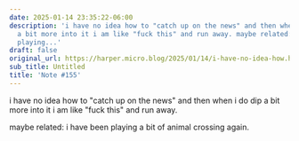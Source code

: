 ```yaml
---
date: 2025-01-14 23:35:22-06:00
description: 'i have no idea how to "catch up on the news" and then when i do dip
  a bit more into it i am like "fuck this" and run away. maybe related: i have been
  playing...'
draft: false
original_url: https://harper.micro.blog/2025/01/14/i-have-no-idea-how.html
sub_title: Untitled
title: 'Note #155'
---
```


i have no idea how to "catch up on the news" and then when i do dip a bit more into it i am like "fuck this" and run away.

maybe related: i have been playing a bit of animal crossing again.